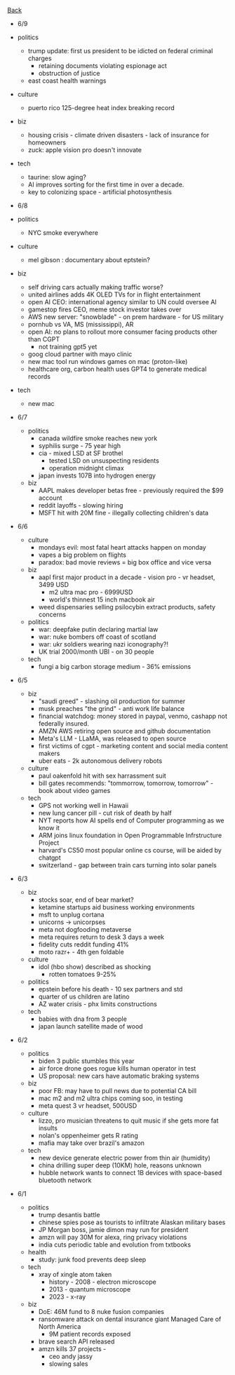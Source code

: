 [Back](./index.md)

- 6/9
- politics
  - trump update: first us president to be idicted on federal criminal charges
    - retaining documents violating espionage act
    - obstruction of justice
  - east coast health warnings
- culture
  - puerto rico 125-degree heat index breaking record
- biz
  - housing crisis - climate driven disasters - lack of insurance for homeowners
  - zuck: apple vision pro doesn't innovate
- tech
  - taurine: slow aging?
  - AI improves sorting for the first time in over a decade.
  - key to colonizing space - artificial photosynthesis

- 6/8
- politics
  - NYC smoke everywhere
- culture
  - mel gibson : documentary about eptstein?
- biz
  - self driving cars actually making traffic worse?
  - united airlines adds 4K OLED TVs for in flight entertainment
  - open AI CEO: international agency similar to UN could oversee AI
  - gamestop fires CEO, meme stock investor takes over
  - AWS new server: "snowblade" - on prem hardware - for US military
  - pornhub vs VA, MS (mississippi), AR
  - open AI: no plans to rollout more consumer facing products other than CGPT
    - not training gpt5 yet
  - goog cloud partner with mayo clinic
  - new mac tool run windows games on mac (proton-like)
  - healthcare org, carbon health uses GPT4 to generate medical records
- tech

  - new mac

- 6/7
  - politics
    - canada wildfire smoke reaches new york
    - syphilis surge - 75 year high
    - cia - mixed LSD at SF brothel
      - tested LSD on unsuspecting residents
      - operation midnight climax
    - japan invests 107B into hydrogen energy
  - biz
    - AAPL makes developer betas free - previously required the $99 account
    - reddit layoffs - slowing hiring
    - MSFT hit with 20M fine - illegally collecting children's data

- 6/6
  - culture
    - mondays evil: most fatal heart attacks happen on monday
    - vapes a big problem on flights
    - paradox: bad movie reviews = big box office and vice versa
  - biz
    - aapl first major product in a decade - vision pro - vr headset, 3499 USD
      - m2 ultra mac pro - 6999USD
      - world's thinnest 15 inch macbook air
    - weed dispensaries selling psilocybin extract products, safety concerns
  - politics
    - war: deepfake putin declaring martial law
    - war: nuke bombers off coast of scotland
    - war: ukr soldiers wearing nazi iconography?!
    - UK trial 2000/month UBI - on 30 people
  - tech
    - fungi a big carbon storage medium - 36% emissions

- 6/5
  - biz
    - "saudi greed" - slashing oil production for summer
    - musk preaches "the grind" - anti work life balance
    - financial watchdog: money stored in paypal, venmo, cashapp not federally insured.
    - AMZN AWS retiring open source and github documentation
    - Meta's LLM - LLaMA, was released to open source
    - first victims of cgpt - marketing content and social media content makers
    - uber eats - 2k autonomous delivery robots
  - culture
    - paul oakenfold hit with sex harrassment suit
    - bill gates recommends: "tommorrow, tomorrow, tomorrow" - book about video games
  - tech
    - GPS not working well in Hawaii
    - new lung cancer pill - cut risk of death by half
    - NYT reports how AI spells end of Computer programming as we know it
    - ARM joins linux foundation in Open Programmable Infrstructure Project
    - harvard's CS50 most popular online cs course, will be aided by chatgpt
    - switzerland - gap between train cars turning into solar panels

- 6/3
  - biz
    - stocks soar, end of bear market?
    - ketamine startups aid business working environments
    - msft to unplug cortana
    - unicorns -> unicorpses
    - meta not dogfooding metaverse
    - meta requires return to desk 3 days a week
    - fidelity cuts reddit funding 41%
    - moto razr+ - 4th gen foldable
  - culture
    - idol (hbo show) described as shocking
      - rotten tomatoes 9-25%
  - politics
    - epstein before his death - 10 sex partners and std
    - quarter of us children are latino
    - AZ water crisis - phx limits constructions
  - tech
    - babies with dna from 3 people
    - japan launch satellite made of wood

- 6/2
  - politics
    - biden 3 public stumbles this year
    - air force drone goes rogue kills human operator in test
    - US proposal: new cars have automatic braking systems
  - biz
    - poor FB: may have to pull news due to potential CA bill
    - mac m2 and m2 ultra chips coming soo, in testing
    - meta quest 3 vr headset, 500USD
  - culture
    - lizzo, pro musician threatens to quit music if she gets more fat insults
    - nolan's oppenheimer gets R rating
    - mafia may take over brazil's amazon
  - tech
    - new device generate electric power from thin air (humidity)
    - china drilling super deep (10KM) hole, reasons unknown
    - hubble network wants to connect 1B devices with space-based bluetooth network

- 6/1
  - politics
    - trump desantis battle
    - chinese spies pose as tourists to infiltrate Alaskan military bases
    - JP Morgan boss, jamie dimon may run for president
    - amzn will pay 30M for alexa, ring privacy violations
    - india cuts periodic table and evolution from txtbooks
  - health
    - study: junk food prevents deep sleep
  - tech
    - xray of xingle atom taken
      - history - 2008 - electron microscope
      - 2013 - quantum microscope
      - 2023 - x-ray
  - biz
    - DoE: 46M fund to 8 nuke fusion companies
    - ransomware attack on dental insurance giant Managed Care of North America
      - 9M patient records exposed
    - brave search API released
    - amzn kills 37 projects -
      - ceo andy jassy
      - slowing sales